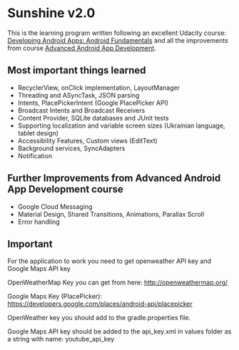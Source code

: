 Sunshine v2.0
========

This is the learning program written following an excellent Udacity course: [Developing Android Apps: Android Fundamentals](https://www.udacity.com/course/ud853)  and all the improvements from course [Advanced Android App Development](https://www.udacity.com/course/ud855-nd).

## Most important things learned
* RecyclerView, onClick implementation, LayoutManager
* Threading and ASyncTask, JSON parsing
* Intents, PlacePickerIntent (Google PlacePicker API)
* Broadcast Intents and Broadcast Receivers
* Content Provider, SQLite databases and JUnit tests
* Supporting localization and variable screen sizes (Ukrainian language, tablet design)
* Accessibility Features, Custom views (EditText)
* Background services, SyncAdapters
* Notification

## Further Improvements from Advanced Android App Development course
* Google Cloud Messaging
* Material Design, Shared Transitions, Animations, Parallax Scroll
* Error handling

## Important
For the application to work you need to get openweather API key and Google Maps API key 

OpenWeatherMap Key you can get from here: <http://openweathermap.org/>

Google Maps Key (PlacePicker): <https://developers.google.com/places/android-api/placepicker>

OpenWeather key you should add to the gradle.properties file. 

Google Maps API key should be added to the api_key.xml in values folder as a string with name: youtube_api_key



